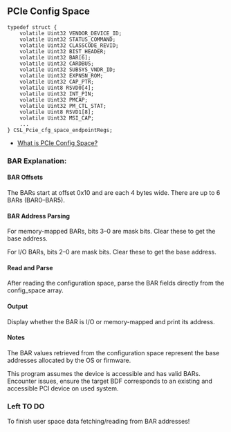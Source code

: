 ## PCIe Config Space

	typedef struct {
		volatile Uint32 VENDOR_DEVICE_ID;
		volatile Uint32 STATUS_COMMAND;
		volatile Uint32 CLASSCODE_REVID;
		volatile Uint32 BIST_HEADER;
		volatile Uint32 BAR[6];
		volatile Uint32 CARDBUS;
		volatile Uint32 SUBSYS_VNDR_ID;
		volatile Uint32 EXPNSN_ROM;
		volatile Uint32 CAP_PTR;
		volatile Uint8 RSVD0[4];
		volatile Uint32 INT_PIN;
		volatile Uint32 PMCAP;
		volatile Uint32 PM_CTL_STAT;
		volatile Uint8 RSVD1[8];
		volatile Uint32 MSI_CAP;
		...
	} CSL_Pcie_cfg_space_endpointRegs;

* [What is PCIe Config Space?](https://microchip.my.site.com/s/article/What-is-PCIe-Config-Space)

### BAR Explanation:

#### BAR Offsets

The BARs start at offset 0x10 and are each 4 bytes wide. There
are up to 6 BARs (BAR0–BAR5).

#### BAR Address Parsing

For memory-mapped BARs, bits 3–0 are mask bits. Clear these
to get the base address.

For I/O BARs, bits 2–0 are mask bits. Clear these to get the
base address.

#### Read and Parse

After reading the configuration space, parse the BAR fields
directly from the config_space array.

#### Output

Display whether the BAR is I/O or memory-mapped and print its
address.

#### Notes

The BAR values retrieved from the configuration space represent
the base addresses allocated by the OS or firmware.

This program assumes the device is accessible and has valid
BARs. Encounter issues, ensure the target BDF corresponds to an
existing and accessible PCI device on used system.

### Left TO DO

To finish user space data fetching/reading from BAR addresses!

